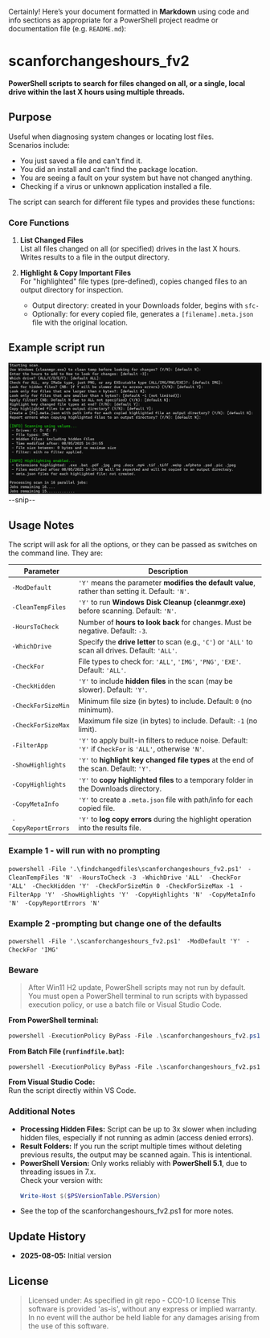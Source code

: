 Certainly! Here’s your document formatted in **Markdown** using code and info sections as appropriate for a PowerShell project readme or documentation file (e.g. `README.md`):

# scanforchangeshours_fv2

**PowerShell scripts to search for files changed on all, or a single, local drive within the last X hours using multiple threads.**

## Purpose

Useful when diagnosing system changes or locating lost files.  
Scenarios include:

- You just saved a file and can't find it.
- You did an install and can't find the package location.
- You are seeing a fault on your system but have not changed anything.
- Checking if a virus or unknown application installed a file.

The script can search for different file types and provides these functions:

### Core Functions

1. **List Changed Files**  
   List all files changed on all (or specified) drives in the last X hours. Writes results to a file in the output directory.

2. **Highlight & Copy Important Files**  
   For "highlighted" file types (pre-defined), copies changed files to an output directory for inspection.

   - Output directory: created in your Downloads folder, begins with `sfc-`
   - Optionally: for every copied file, generates a `[filename].meta.json` file with the original location.
  
## Example script run

![My diagram](example1.png)
      --snip--

## Usage Notes

The script will ask for all the options, or they can be passed as switches on the command line. They are:

| Parameter                  | Description |
|----------------------------|-------------|
| `-ModDefault`              | `'Y'` means the parameter **modifies the default value**, rather than setting it. Default: `'N'`. |
| `-CleanTempFiles`          | `'Y'` to run **Windows Disk Cleanup (cleanmgr.exe)** before scanning. Default: `'N'`. |
| `-HoursToCheck`            | Number of **hours to look back** for changes. Must be negative. Default: `-3`. |
| `-WhichDrive`              | Specify the **drive letter** to scan (e.g., `'C'`) or `'ALL'` to scan all drives. Default: `'ALL'`. |
| `-CheckFor`                | File types to check for: `'ALL'`, `'IMG'`, `'PNG'`, `'EXE'`. Default: `'ALL'`. |
| `-CheckHidden`             | `'Y'` to include **hidden files** in the scan (may be slower). Default: `'Y'`. |
| `-CheckForSizeMin`         | Minimum file size (in bytes) to include. Default: `0` (no minimum). |
| `-CheckForSizeMax`         | Maximum file size (in bytes) to include. Default: `-1` (no limit). |
| `-FilterApp`               | `'Y'` to apply built-in filters to reduce noise. Default: `'Y'` if `CheckFor` is `'ALL'`, otherwise `'N'`. |
| `-ShowHighlights`          | `'Y'` to **highlight key changed file types** at the end of the scan. Default: `'Y'`. |
| `-CopyHighlights`          | `'Y'` to **copy highlighted files** to a temporary folder in the Downloads directory. |
| `-CopyMetaInfo`            | `'Y'` to create a `.meta.json` file with path/info for each copied file. |
| `-CopyReportErrors`        | `'Y'` to **log copy errors** during the highlight operation into the results file. |

### Example 1 - will run with no prompting

`powershell -File '.\findchangedfiles\scanforchangeshours_fv2.ps1' `
  `-CleanTempFiles 'N' `
  `-HoursToCheck -3 `
  `-WhichDrive 'ALL' `
  `-CheckFor 'ALL' `
  `-CheckHidden 'Y' `
  `-CheckForSizeMin 0 `
  `-CheckForSizeMax -1 `
  `-FilterApp 'Y' `
  `-ShowHighlights 'Y' `
  `-CopyHighlights 'N' `
  `-CopyMetaInfo 'N' `
  `-CopyReportErrors 'N'`

### Example 2 -prompting but change one of the defaults

`powershell -File '.\scanforchangeshours_fv2.ps1' `
 `-ModDefault 'Y' `
 `-CheckFor 'IMG' `

### Beware

> After Win11 H2 update, PowerShell scripts may not run by default.  
> You must open a PowerShell terminal to run scripts with bypassed execution policy, or use a batch file or Visual Studio Code.

**From PowerShell terminal:**  
```powershell
powershell -ExecutionPolicy ByPass -File .\scanforchangeshours_fv2.ps1
```
**From Batch File (`runfindfile.bat`):**  
```batch
powershell -ExecutionPolicy ByPass -File .\scanforchangeshours_fv2.ps1
```
**From Visual Studio Code:**  
Run the script directly within VS Code.

### Additional Notes

- **Processing Hidden Files:** Script can be up to 3x slower when including hidden files, especially if not running as admin (access denied errors).
- **Result Folders:** If you run the script multiple times without deleting previous results, the output may be scanned again. This is intentional.
- **PowerShell Version:** Only works reliably with **PowerShell 5.1**, due to threading issues in 7.x.  
  Check your version with:
  ```powershell
  Write-Host $($PSVersionTable.PSVersion)
  ```
- See the top of the scanforchangeshours_fv2.ps1  for more notes.

## Update History

- **2025-08-05:** Initial version

## License

> Licensed under: As specified in git repo - CC0-1.0 license
> This software is provided 'as-is', without any express or implied warranty. In no event will the author be held liable for any damages arising from the use of this software.
